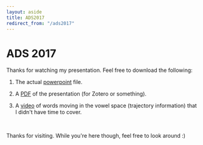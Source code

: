 ```yaml
---
layout: aside
title: ADS2017
redirect_from: "/ads2017"
---
```


# ADS 2017

Thanks for watching my presentation. Feel free to download the following: 

1) The actual <a href="/downloads/170105-ADS-slides.pptx" title="download ADS2017 slideshow">powerpoint</a> file.

2) A <a href="/downloads/170105-ADS-slides.pdf" target="_blank" title="download ADS2017 pdf">PDF</a> of the presentation (for Zotero or something).

3) A <a href="/downloads/170105-ADS-video.mov" target="_blank" title="ADS video">video</a> of words moving in the vowel space (trajectory information) that I didn't have time to cover.

<br/>

Thanks for visiting. While you're here though, feel free to look around :) 
